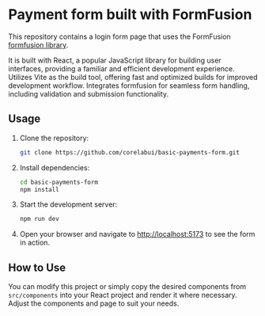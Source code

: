 # Payment form built with FormFusion

This repository contains a login form page that uses the FormFusion [formfusion library](https://www.corelabui.com/).

It is built with React, a popular JavaScript library for building user interfaces, providing a familiar and efficient development experience. Utilizes Vite as the build tool, offering fast and optimized builds for improved development workflow. Integrates formfusion for seamless form handling, including validation and submission functionality.

## Usage

1. Clone the repository:

   ```bash
   git clone https://github.com/corelabui/basic-payments-form.git
   ```

2. Install dependencies:

   ```bash
   cd basic-payments-form
   npm install
   ```

3. Start the development server:

   ```bash
   npm run dev
   ```

4. Open your browser and navigate to [http://localhost:5173](http://localhost:5173) to see the form in action.

## How to Use

You can modify this project or simply copy the desired components from `src/components` into your React project and render it where necessary. Adjust the components and page to suit your needs.
